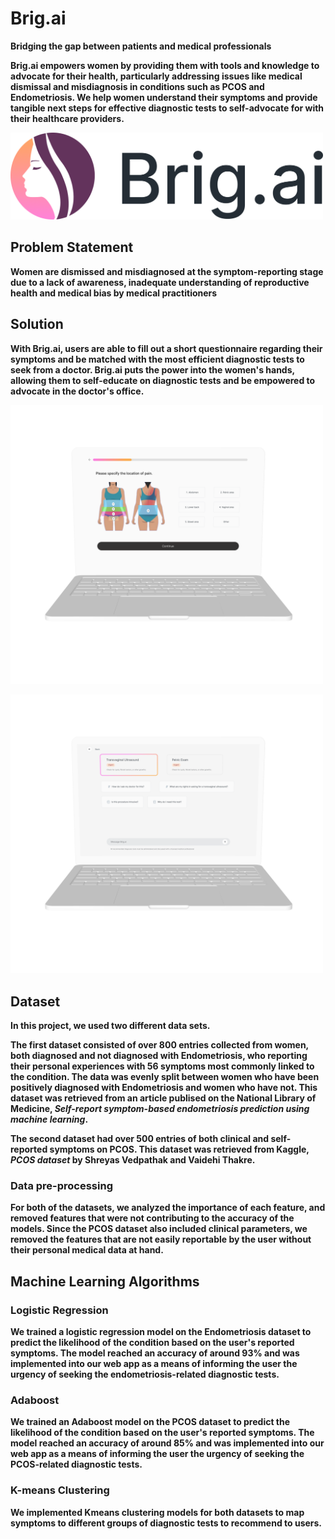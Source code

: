 <h1>Brig.ai</h1>

<b>Bridging the gap between patients and medical professionals<b>

<p>Brig.ai empowers women by providing them with tools and knowledge to advocate for their health, particularly addressing issues like medical dismissal and misdiagnosis in conditions such as PCOS and Endometriosis. We help women understand their symptoms and provide tangible next steps for effective diagnostic tests to self-advocate for with their healthcare providers.</p>

<img src='frontend/src/assets/photos/brig.png'
  width= 500>

<h2>Problem Statement</h2>

Women are dismissed and misdiagnosed at the symptom-reporting stage due to a lack of awareness, inadequate understanding of reproductive health and medical bias by medical practitioners

<h2>Solution</h2>

With Brig.ai, users are able to fill out a short questionnaire regarding their symptoms and be matched with the most efficient diagnostic tests to seek from a doctor. Brig.ai puts the power into the women's hands, allowing them to self-educate on diagnostic tests and be empowered to advocate in the doctor's office. 

<img src='frontend/src/assets/photos/SymptomPage.png'
  width= 500>

  <img src='frontend/src/assets/photos/Results Page.png'
  width= 500>
  
<h2>Dataset</h2>

In this project, we used two different data sets.

The first dataset consisted of over 800 entries collected from women, both diagnosed and not diagnosed with Endometriosis, who reporting their personal experiences with 56 symptoms most commonly linked to the condition. The data was evenly split between women who have been positively diagnosed with Endometriosis and women who have not. This dataset was retrieved from an article publised on the National Library of Medicine, <i> Self-report symptom-based endometriosis prediction using machine learning</i>.

The second dataset had over 500 entries of both clinical and self-reported symptoms on PCOS. This dataset was retrieved from Kaggle, <i>PCOS dataset</i> by Shreyas Vedpathak and Vaidehi Thakre.

<h3>Data pre-processing</h3>

For both of the datasets, we analyzed the importance of each feature, and removed features that were not contributing to the accuracy of the models. Since the PCOS dataset also included clinical parameters, we removed the features that are not easily reportable by the user without their personal medical data at hand.
  
<h2>Machine Learning Algorithms</h2>

<h3>Logistic Regression</h3>

We trained a logistic regression model on the Endometriosis dataset to predict the likelihood of the condition based on the user's reported symptoms. The model reached an accuracy of around 93% and was implemented into our web app as a means of informing the user the urgency of seeking the endometriosis-related diagnostic tests.

<h3>Adaboost</h3>

We trained an Adaboost model on the PCOS dataset to predict the likelihood of the condition based on the user's reported symptoms.  The model reached an accuracy of around 85% and was implemented into our web app as a means of informing the user the urgency of seeking the PCOS-related diagnostic tests.


<h3>K-means Clustering</h3>

We implemented Kmeans clustering models for both datasets to map symptoms to different groups of diagnostic tests to recommend to users.



